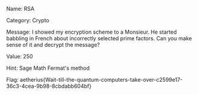 Name:
RSA

Category: Crypto

Message:
I showed my encryption scheme to a Monsieur.
He started babbling in French about incorrectly selected prime factors.
Can you make sense of it and decrypt the message?

Value: 250

Hint:
Sage Math
Fermat's method

Flag: aetherius{Wait-till-the-quantum-computers-take-over-c2599e17-36c3-4cea-9b98-8cbdabb604bf}